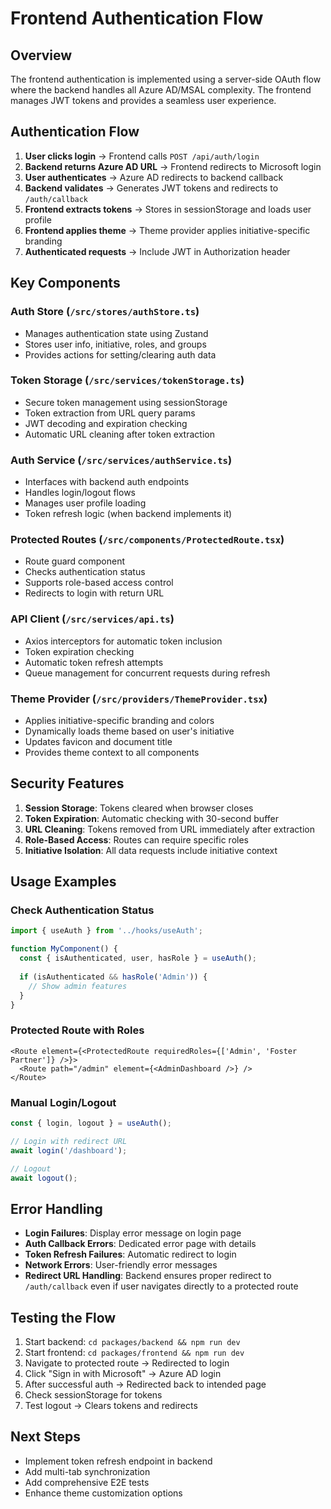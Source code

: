 # Frontend Authentication Flow

## Overview

The frontend authentication is implemented using a server-side OAuth flow where the backend handles all Azure AD/MSAL complexity. The frontend manages JWT tokens and provides a seamless user experience.

## Authentication Flow

1. **User clicks login** → Frontend calls `POST /api/auth/login`
2. **Backend returns Azure AD URL** → Frontend redirects to Microsoft login
3. **User authenticates** → Azure AD redirects to backend callback
4. **Backend validates** → Generates JWT tokens and redirects to `/auth/callback`
5. **Frontend extracts tokens** → Stores in sessionStorage and loads user profile
6. **Frontend applies theme** → Theme provider applies initiative-specific branding
7. **Authenticated requests** → Include JWT in Authorization header

## Key Components

### Auth Store (`/src/stores/authStore.ts`)
- Manages authentication state using Zustand
- Stores user info, initiative, roles, and groups
- Provides actions for setting/clearing auth data

### Token Storage (`/src/services/tokenStorage.ts`)
- Secure token management using sessionStorage
- Token extraction from URL query params
- JWT decoding and expiration checking
- Automatic URL cleaning after token extraction

### Auth Service (`/src/services/authService.ts`)
- Interfaces with backend auth endpoints
- Handles login/logout flows
- Manages user profile loading
- Token refresh logic (when backend implements it)

### Protected Routes (`/src/components/ProtectedRoute.tsx`)
- Route guard component
- Checks authentication status
- Supports role-based access control
- Redirects to login with return URL

### API Client (`/src/services/api.ts`)
- Axios interceptors for automatic token inclusion
- Token expiration checking
- Automatic token refresh attempts
- Queue management for concurrent requests during refresh

### Theme Provider (`/src/providers/ThemeProvider.tsx`)
- Applies initiative-specific branding and colors
- Dynamically loads theme based on user's initiative
- Updates favicon and document title
- Provides theme context to all components

## Security Features

1. **Session Storage**: Tokens cleared when browser closes
2. **Token Expiration**: Automatic checking with 30-second buffer
3. **URL Cleaning**: Tokens removed from URL immediately after extraction
4. **Role-Based Access**: Routes can require specific roles
5. **Initiative Isolation**: All data requests include initiative context

## Usage Examples

### Check Authentication Status
```typescript
import { useAuth } from '../hooks/useAuth';

function MyComponent() {
  const { isAuthenticated, user, hasRole } = useAuth();
  
  if (isAuthenticated && hasRole('Admin')) {
    // Show admin features
  }
}
```

### Protected Route with Roles
```tsx
<Route element={<ProtectedRoute requiredRoles={['Admin', 'Foster Partner']} />}>
  <Route path="/admin" element={<AdminDashboard />} />
</Route>
```

### Manual Login/Logout
```typescript
const { login, logout } = useAuth();

// Login with redirect URL
await login('/dashboard');

// Logout
await logout();
```

## Error Handling

- **Login Failures**: Display error message on login page
- **Auth Callback Errors**: Dedicated error page with details
- **Token Refresh Failures**: Automatic redirect to login
- **Network Errors**: User-friendly error messages
- **Redirect URL Handling**: Backend ensures proper redirect to `/auth/callback` even if user navigates directly to a protected route

## Testing the Flow

1. Start backend: `cd packages/backend && npm run dev`
2. Start frontend: `cd packages/frontend && npm run dev`
3. Navigate to protected route → Redirected to login
4. Click "Sign in with Microsoft" → Azure AD login
5. After successful auth → Redirected back to intended page
6. Check sessionStorage for tokens
7. Test logout → Clears tokens and redirects

## Next Steps

- Implement token refresh endpoint in backend
- Add multi-tab synchronization
- Add comprehensive E2E tests
- Enhance theme customization options